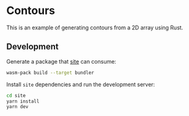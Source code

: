 # Contours

This is an example of generating contours from a 2D array using Rust.

## Development

Generate a package that [site](/site) can consume:

```bash
wasm-pack build --target bundler
```

Install `site` dependencies and run the development server:

```bash
cd site
yarn install
yarn dev
```
